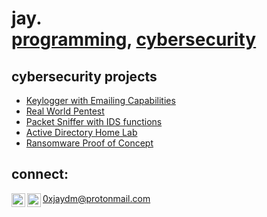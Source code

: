 <h1>jay.<br/><a href="https://github.com/jjaydm">programming</a>, <a href="https://www.linkedin.com/in/jay-mclain-8147ab281">cybersecurity</a>

<h2> cybersecurity projects</h2>

  - [Keylogger with Emailing Capabilities](https://github.com/jjaydm/keylogger)
  -  [Real World Pentest](https://github.com/jjaydm/pentest)
  - [Packet Sniffer with IDS functions](https://github.com/jjaydm/)
  - [Active Directory Home Lab](https://github.com/jjaydm/)
  - [Ransomware Proof of Concept](https://github.com/jjaydm/)
  


<h2>connect:</h2>

[<img align="left" alt="Jay | Twitter" width="22px" src="https://cdn.jsdelivr.net/npm/simple-icons@v3/icons/twitter.svg" />][twitter]
[<img align="left" alt="Jay | LinkedIn" width="22px" src="https://cdn.jsdelivr.net/npm/simple-icons@v3/icons/linkedin.svg" />][linkedin]
<script src="https://tryhackme.com/badge/1472253"></script>
</b>0xjaydm@protonmail.com</b> 


[twitter]: https://twitter.com/0xjaydm
[linkedin]: https://www.linkedin.com/in/jay-mclain-8147ab281/
[email]: 0xjaydm@protonmail.com

